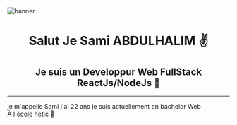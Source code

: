  <img  src="https://user-images.githubusercontent.com/59802097/161453826-8d7e6b35-df11-4755-8c97-461cea76bd09.png" alt="banner"/>
 <h1 align="center">Salut Je Sami ABDULHALIM ✌</h1>
<h2 align="center"> Je suis un Developpur Web FullStack ReactJs/NodeJs 🦾</h2>
<hr/>
<p>je m'appelle Sami j'ai 22 ans je suis actuellement en bachelor Web À l'école hetic 🌙</p>
<!--
**aboalsim114/aboalsim114** is a ✨ _special_ ✨ repository because its `README.md` (this file) appears on your GitHub profile.

Here are some ideas to get you started:

- 🔭 I’m currently working on ...
- 🌱 I’m currently learning ...
- 👯 I’m looking to collaborate on ...
- 🤔 I’m looking for help with ...
- 💬 Ask me about ...
- 📫 How to reach me: ...
- 😄 Pronouns: ...
- ⚡ Fun fact: ...
-->

